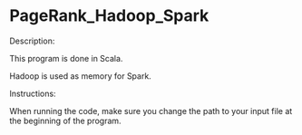 # PageRank_Hadoop_Spark

Description:

  This program is done in Scala.

  Hadoop is used as memory for Spark.

Instructions:

  When running the code, make sure you change the path to your input file at the beginning of the program. 
  
